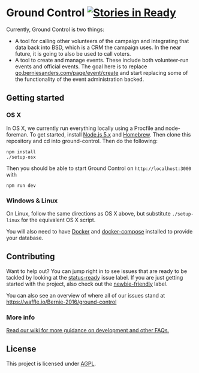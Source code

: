# Ground Control [![Stories in Ready](https://badge.waffle.io/Bernie-2016/ground-control.png?label=status-ready&title=Ready)](https://waffle.io/Bernie-2016/ground-control)

Currently, Ground Control is two things:

* A tool for calling other volunteers of the campaign and integrating that data back into BSD, which is a CRM the campaign uses.  In the near future, it is going to also be used to call voters.
* A tool to create and manage events.  These include both volunteer-run events and official events.  The goal here is to replace [go.berniesanders.com/page/event/create](https://go.berniesanders.com/page/event/create) and start replacing some of the functionality of the event administration backed.

## Getting started

### OS X

In OS X, we currently run everything locally using a Procfile and node-foreman. To get started, install [Node.js 5.x](https://nodejs.org/en/download/stable/) and [Homebrew](http://brew.sh/). Then clone this repository and cd into ground-control. Then do the following:

```
npm install
./setup-osx
```

Then you should be able to start Ground Control on `http://localhost:3000` with

`npm run dev`

### Windows & Linux

On Linux, follow the same directions as OS X above, but substitute `./setup-linux` for the equivalent OS X script.

You will also need to have [Docker](https://docs.docker.com/engine/installation) and [docker-compose](https://docs.docker.com/compose/install) installed to provide your database.

## Contributing

Want to help out? You can jump right in to see issues that are ready to be tackled by looking at the [status-ready](https://github.com/Bernie-2016/ground-control/issues?q=is%3Aissue+is%3Aopen+label%3Astatus-ready) issue label. If you are just getting started with the project, also check out the [newbie-friendly](https://github.com/Bernie-2016/ground-control/issues?q=is%3Aissue+is%3Aopen+label%3Anewbie-friendly) label.

You can also see an overview of where all of our issues stand at https://waffle.io/Bernie-2016/ground-control

### More info

[Read our wiki for more guidance on development and other FAQs.](https://github.com/Bernie-2016/ground-control/wiki)

## License

This project is licensed under [AGPL](LICENSE).
